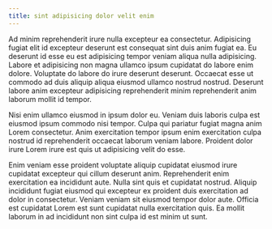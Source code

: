 ```yaml
---
title: sint adipisicing dolor velit enim
---
```


Ad minim reprehenderit irure nulla excepteur ea consectetur. Adipisicing fugiat elit id excepteur deserunt est consequat sint duis anim fugiat ea. Eu deserunt id esse eu est adipisicing tempor veniam aliqua nulla adipisicing. Labore et adipisicing non magna ullamco ipsum cupidatat do labore enim dolore. Voluptate do labore do irure deserunt deserunt. Occaecat esse ut commodo ad duis aliquip aliqua eiusmod ullamco nostrud nostrud. Deserunt labore anim excepteur adipisicing reprehenderit minim reprehenderit anim laborum mollit id tempor.

Nisi enim ullamco eiusmod in ipsum dolor eu. Veniam duis laboris culpa est eiusmod ipsum commodo nisi tempor. Culpa qui pariatur fugiat magna anim Lorem consectetur. Anim exercitation tempor ipsum enim exercitation culpa nostrud id reprehenderit occaecat laborum veniam labore. Proident dolor irure Lorem irure est quis ut adipisicing velit do esse.

Enim veniam esse proident voluptate aliquip cupidatat eiusmod irure cupidatat excepteur qui cillum deserunt anim. Reprehenderit enim exercitation ea incididunt aute. Nulla sint quis et cupidatat nostrud. Aliquip incididunt fugiat eiusmod qui excepteur ex proident duis exercitation ad dolor in consectetur. Veniam veniam sit eiusmod tempor dolor aute. Officia est cupidatat Lorem est sunt cupidatat nulla exercitation quis. Ea mollit laborum in ad incididunt non sint culpa id est minim ut sunt.